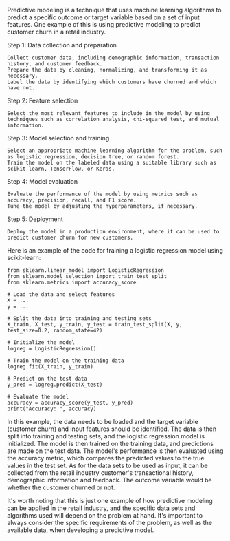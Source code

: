 Predictive modeling is a technique that uses machine learning algorithms to predict a specific outcome or target variable based on a set of input features. One example of this is using predictive modeling to predict customer churn in a retail industry.

Step 1: Data collection and preparation

    Collect customer data, including demographic information, transaction history, and customer feedback.
    Prepare the data by cleaning, normalizing, and transforming it as necessary.
    Label the data by identifying which customers have churned and which have not.

Step 2: Feature selection

    Select the most relevant features to include in the model by using techniques such as correlation analysis, chi-squared test, and mutual information.

Step 3: Model selection and training

    Select an appropriate machine learning algorithm for the problem, such as logistic regression, decision tree, or random forest.
    Train the model on the labeled data using a suitable library such as scikit-learn, TensorFlow, or Keras.

Step 4: Model evaluation

    Evaluate the performance of the model by using metrics such as accuracy, precision, recall, and F1 score.
    Tune the model by adjusting the hyperparameters, if necessary.

Step 5: Deployment

    Deploy the model in a production environment, where it can be used to predict customer churn for new customers.

Here is an example of the code for training a logistic regression model using scikit-learn:
    
    from sklearn.linear_model import LogisticRegression
    from sklearn.model_selection import train_test_split
    from sklearn.metrics import accuracy_score

    # Load the data and select features
    X = ...
    y = ...

    # Split the data into training and testing sets
    X_train, X_test, y_train, y_test = train_test_split(X, y, test_size=0.2, random_state=42)

    # Initialize the model
    logreg = LogisticRegression()

    # Train the model on the training data
    logreg.fit(X_train, y_train)

    # Predict on the test data
    y_pred = logreg.predict(X_test)

    # Evaluate the model
    accuracy = accuracy_score(y_test, y_pred)
    print("Accuracy: ", accuracy)
    
In this example, the data needs to be loaded and the target variable (customer churn) and input features should be identified. The data is then split into training and testing sets, and the logistic regression model is initialized. The model is then trained on the training data, and predictions are made on the test data. The model's performance is then evaluated using the accuracy metric, which compares the predicted values to the true values in the test set. 
As for the data sets to be used as input, it can be collected from the retail industry customer's transactional history, demographic information and feedback. The outcome variable would be whether the customer churned or not. 

It's worth noting that this is just one example of how predictive modeling can be applied in the retail industry, and the specific data sets and algorithms used will depend on the problem at hand. It's important to always consider the specific requirements of the problem, as well as the available data, when developing a predictive model.

    
    
